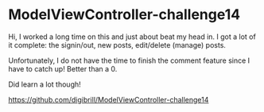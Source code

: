 # ModelViewController-challenge14

Hi, I worked a long time on this and just about beat my head in. I got a lot of it complete: the signin/out, new posts, edit/delete (manage) posts. 

Unfortunately, I do not have the time to finish the comment feature since I have to catch up! Better than a 0.

Did learn a lot though!

https://github.com/digibrill/ModelViewController-challenge14
